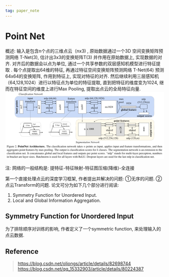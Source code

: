 ```yaml
---
tag: paper_note
---
```

# Point Net
概述: 输入是包含n个点的三维点云（nx3) , 原始数据通过一个3D 空间变换矩阵预测网络 T-Net(3), 估计出3x3的变换矩阵T(3) 并作用在原始数据上, 实现数据的对齐. 对齐后的数据会以点为单位, 通过一个共享参数的双层感知机模型进行特征提取 . 每个点提取出64维的特征, 再通过特征空间变换矩阵预测网络 T-Net(64) 预测64x64的变换矩阵, 作用到特征上, 实现对特征的对齐. 然后继续利用三层感知机（64,128,1024）进行以特征点为单位的特征提取, 直到把特征的维度变为1024, 继而在特征空间的维度上进行Max Pooling, 提取出点云的全局特征向量. 
![point net](rc/point_net_framework.png)

注: 网络的一般结构是: 提特征-特征映射-特征图压缩(降维)-全连接

第一个直接处理点云的深度学习框架, 作者提出并解决的问题: ①无序的问题. ②点云Transform的问题.
论文可分为如下几个部分进行阅读:
1. Symmetry Function for Unordered Input.
2. Local and Global Information Aggregation.

## Symmetry Function for Unordered Input
为了排除顺序对训练的影响, 作者定义了一个symmetric function, 来处理输入的点云数据.



## Reference
> https://blog.csdn.net/oliongs/article/details/82698744
> https://blog.csdn.net/qq_15332903/article/details/80224387